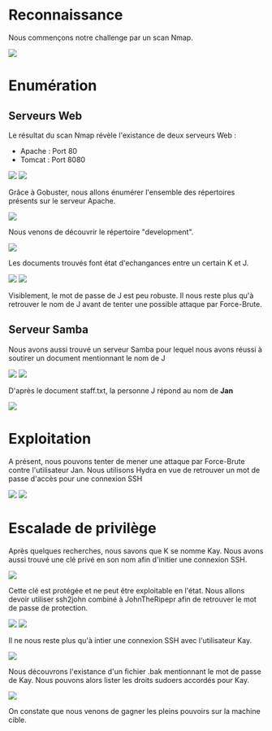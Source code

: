 <h1>Reconnaissance</h1>
<p>Nous commençons notre challenge par un scan Nmap.</p>
<img src="https://github.com/H4shVulca1n/Cyber/blob/main/Challenge/TryHackMe/BasicPentesting/images/nmap.PNG">
<h1>Enumération</h1>
<h2>Serveurs Web</h2>
<p>Le résultat du scan Nmap révèle l'existance de deux serveurs Web :</p>
<ul>
	<li>Apache : Port 80</li>
	<li>Tomcat : Port 8080</li>
</ul>
<img src="https://github.com/H4shVulca1n/Cyber/blob/main/Challenge/TryHackMe/BasicPentesting/images/Website80.PNG">
<img src="https://github.com/H4shVulca1n/Cyber/blob/main/Challenge/TryHackMe/BasicPentesting/images/Website8080.PNG">
<p>Grâce à Gobuster, nous allons énumérer l'ensemble des répertoires présents sur le serveur Apache.</p>
<img src="https://github.com/H4shVulca1n/Cyber/blob/main/Challenge/TryHackMe/BasicPentesting/images/gobuster.PNG">
<p>Nous venons de découvrir le répertoire "development".</p>
<img src="https://github.com/H4shVulca1n/Cyber/blob/main/Challenge/TryHackMe/BasicPentesting/images/development.PNG">
<p>Les documents trouvés font état d'echangances entre un certain K et J.</p>
<img src="https://github.com/H4shVulca1n/Cyber/blob/main/Challenge/TryHackMe/BasicPentesting/images/dev.PNG">
<img src="https://github.com/H4shVulca1n/Cyber/blob/main/Challenge/TryHackMe/BasicPentesting/images/j.PNG">
<p>Visiblement, le mot de passe de J est peu robuste. Il nous reste plus qu'à retrouver le nom de J avant de tenter une possible attaque par Force-Brute.</p>
<h2>Serveur Samba</h2>
<p>Nous avons aussi trouvé un serveur Samba pour lequel nous avons réussi à soutirer un document mentionnant le nom de J</p>
<img src="https://github.com/H4shVulca1n/Cyber/blob/main/Challenge/TryHackMe/BasicPentesting/images/smbclient-L.PNG">
<img src="https://github.com/H4shVulca1n/Cyber/blob/main/Challenge/TryHackMe/BasicPentesting/images/smbclient-U.PNG">
<p>D'après le document staff.txt, la personne J répond au nom de <strong>Jan</strong></p>
<img src="https://github.com/H4shVulca1n/Cyber/blob/main/Challenge/TryHackMe/BasicPentesting/images/staff.PNG">
<h1>Exploitation</h1>
<p>A présent, nous pouvons tenter de mener une attaque par Force-Brute contre l'utilisateur Jan. Nous utilisons Hydra en vue de retrouver un mot de passe d'accès pour une connexion SSH</p>
<img src="https://github.com/H4shVulca1n/Cyber/blob/main/Challenge/TryHackMe/BasicPentesting/images/hydra.PNG">
<img src="https://github.com/H4shVulca1n/Cyber/blob/main/Challenge/TryHackMe/BasicPentesting/images/access_jan.PNG">
<h1>Escalade de privilège</h1>
<p>Après quelques recherches, nous savons que K se nomme Kay. Nous avons aussi trouvé une clé privé en son nom afin d'initier une connexion SSH.</p>
<img src="https://github.com/H4shVulca1n/Cyber/blob/main/Challenge/TryHackMe/BasicPentesting/images/rsa_kay.PNG">
<p>Cette clé est protégée et ne peut être exploitable en l'état. Nous allons devoir utiliser ssh2john combiné à JohnTheRipepr afin de retrouver le mot de passe de protection.</p>
<img src="https://github.com/H4shVulca1n/Cyber/blob/main/Challenge/TryHackMe/BasicPentesting/images/ssh2john.PNG">
<img src="https://github.com/H4shVulca1n/Cyber/blob/main/Challenge/TryHackMe/BasicPentesting/images/rsa_cracked.PNG">
<p>Il ne nous reste plus qu'à intier une connexion SSH avec l'utilisateur Kay.</p>
<img src="https://github.com/H4shVulca1n/Cyber/blob/main/Challenge/TryHackMe/BasicPentesting/images/access_kay.PNG">
<p>Nous découvrons l'existance d'un fichier .bak mentionnant le mot de passe de Kay. Nous pouvons alors lister les droits sudoers accordés pour Kay.</p>
<img src="https://github.com/H4shVulca1n/Cyber/blob/main/Challenge/TryHackMe/BasicPentesting/images/rooted.PNG">
<p>On constate que nous venons de gagner les pleins pouvoirs sur la machine cible.</p>


